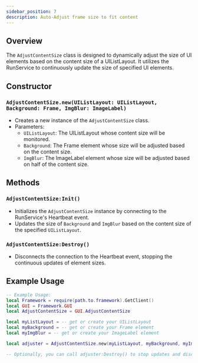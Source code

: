 ```yaml
---
sidebar_position: 7
description: Auto-Adjust frame size to fit content
---
```


## Overview
The `AdjustContentSize` class is designed to dynamically adjust the size of UI elements based on the content size of a UIListLayout. It utilizes the RunService to continuously update the size of specified UI elements.

## Constructor
### `AdjustContentSize.new(UIListLayout: UIListLayout, Background: Frame, ImgBlur: ImageLabel)`
- Creates a new instance of the `AdjustContentSize` class.
- Parameters:
  - `UIListLayout`: The UIListLayout whose content size will be monitored.
  - `Background`: The Frame element whose size will be adjusted based on the content size.
  - `ImgBlur`: The ImageLabel element whose size will be adjusted based on half of the content size.

## Methods
### `AdjustContentSize:Init()`
- Initializes the `AdjustContentSize` instance by connecting to the RunService's Heartbeat event.
- Updates the size of `Background` and `ImgBlur` based on the content size of the specified `UIListLayout`.

### `AdjustContentSize:Destroy()`
- Disconnects the connection to the Heartbeat event, stopping the continuous updates of element sizes.

## Example Usage
```lua
-- Example Usage:
local Framework = require(path.to.framework).GetClient()
local GUI = Framework.GUI
local AdjustContentSize = GUI.AdjustContentSize

local myListLayout = -- get or create your UIListLayout
local myBackground = -- get or create your Frame element
local myImgBlur = -- get or create your ImageLabel element

local adjuster = AdjustContentSize.new(myListLayout, myBackground, myImgBlur)

-- Optionally, you can call adjuster:Destroy() to stop updates and disconnect from the Heartbeat event.
